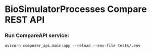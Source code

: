 # BioSimulatorProcesses Compare REST API

### Run CompareAPI service:
`uvicorn composer_api.main:app --reload --env-file tests/.env`
